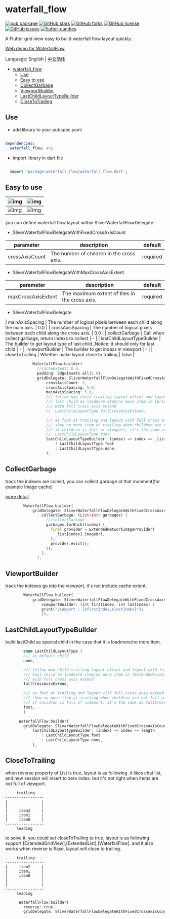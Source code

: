 # waterfall_flow

[![pub package](https://img.shields.io/pub/v/waterfall_flow.svg)](https://pub.dartlang.org/packages/waterfall_flow) [![GitHub stars](https://img.shields.io/github/stars/fluttercandies/waterfall_flow)](https://github.com/fluttercandies/waterfall_flow/stargazers) [![GitHub forks](https://img.shields.io/github/forks/fluttercandies/waterfall_flow)](https://github.com/fluttercandies/waterfall_flow/network)  [![GitHub license](https://img.shields.io/github/license/fluttercandies/waterfall_flow)](https://github.com/fluttercandies/waterfall_flow/blob/master/LICENSE)  [![GitHub issues](https://img.shields.io/github/issues/fluttercandies/waterfall_flow)](https://github.com/fluttercandies/waterfall_flow/issues) <a target="_blank" href="https://jq.qq.com/?_wv=1027&k=5bcc0gy"><img border="0" src="https://pub.idqqimg.com/wpa/images/group.png" alt="flutter-candies" title="flutter-candies"></a>

A Flutter grid view easy to build waterfall flow layout quickly.

[Web demo for WaterfallFlow](https://fluttercandies.github.io/waterfall_flow/)

Language: English | [中文简体](README-ZH.md)

- [waterfall_flow](#waterfall_flow)
  - [Use](#use)
  - [Easy to use](#easy-to-use)
  - [CollectGarbage](#collectgarbage)
  - [ViewportBuilder](#viewportbuilder)
  - [LastChildLayoutTypeBuilder](#lastchildlayouttypebuilder)
  - [CloseToTrailing](#closetotrailing)

## Use

* add library to your pubspec.yaml

```yaml

dependencies:
  waterfall_flow: any

```
* import library in dart file

```dart

  import 'package:waterfall_flow/waterfall_flow.dart';

```


## Easy to use

| ![img](https://github.com/fluttercandies/flutter_candies/tree/master/gif/waterfall_flow/random_sized.gif) | ![img](https://github.com/fluttercandies/flutter_candies/tree/master/gif/waterfall_flow/custom_scrollView.gif) |
| --------------------------------------------------------------------------------------------------------- | -------------------------------------------------------------------------------------------------------------- |
| ![img](https://github.com/fluttercandies/flutter_candies/tree/master/gif/waterfall_flow/known_sized.gif)  | ![img](https://github.com/fluttercandies/flutter_candies/tree/master/gif/waterfall_flow/variable_sized.gif)    |

you can define waterfall flow layout within SliverWaterfallFlowDelegate.

* SliverWaterfallFlowDelegateWithFixedCrossAxisCount

| parameter      | description                               | default  |
| -------------- | ----------------------------------------- | -------- |
| crossAxisCount | The number of children in the cross axis. | required |

* SliverWaterfallFlowDelegateWithMaxCrossAxisExtent

| parameter          | description                                    | default  |
| ------------------ | ---------------------------------------------- | -------- |
| maxCrossAxisExtent | The maximum extent of tiles in the cross axis. | required |

* SliverWaterfallFlowDelegate

| mainAxisSpacing            | The number of logical pixels between each child along the main axis.                | 0.0      |
| crossAxisSpacing           | The number of logical pixels between each child along the cross axis.               | 0.0      |
| collectGarbage             | Call when collect garbage, return indexs to collect                                 | -        |
| lastChildLayoutTypeBuilder | The builder to get layout type of last child ,Notice: it should only for last child | -        |
| viewportBuilder            | The builder to get indexs in viewport                                               | -        |
| closeToTrailing            | Whether make layout close to trailing                                               | false    |

```dart
            WaterfallFlow.builder(
              //cacheExtent: 0.0,
              padding: EdgeInsets.all(5.0),
              gridDelegate: SliverWaterfallFlowDelegateWithFixedCrossAxisCount(
                  crossAxisCount: 2,
                  crossAxisSpacing: 5.0,
                  mainAxisSpacing: 5.0,
                  /// follow max child trailing layout offset and layout with full cross axis extend
                  /// last child as loadmore item/no more item in [GridView] and [WaterfallFlow]
                  /// with full cross axis extend
                  //  LastChildLayoutType.fullCrossAxisExtend,

                  /// as foot at trailing and layout with full cross axis extend
                  /// show no more item at trailing when children are not full of viewport
                  /// if children is full of viewport, it's the same as fullCrossAxisExtend
                  //  LastChildLayoutType.foot,
                  lastChildLayoutTypeBuilder: (index) => index == _list.length
                      ? LastChildLayoutType.foot
                      : LastChildLayoutType.none,
                  ),

```

## CollectGarbage

track the indexes are collect, you can collect garbage at that monment(for example Image cache)

[more detail](https://github.com/fluttercandies/extended_image/blob/e1577bc4d0b57c725110a9d886703b98a72772b5/example/lib/pages/photo_view_demo.dart#L91)

```dart
        WaterfallFlow.builder(
            gridDelegate: SliverWaterfallFlowDelegateWithFixedCrossAxisCount(
                collectGarbage: (List<int> garbages) {
                  ///collectGarbage
                  garbages.forEach((index) {
                    final provider = ExtendedNetworkImageProvider(
                      _list[index].imageUrl,
                    );
                    provider.evict();
                  });
                },
              ),
```

## ViewportBuilder

track the indexes go into the viewport, it's not include cache extent.

```dart
        WaterfallFlow.builder(
            gridDelegate: SliverWaterfallFlowDelegateWithFixedCrossAxisCount(
                viewportBuilder: (int firstIndex, int lastIndex) {
                print("viewport : [$firstIndex,$lastIndex]");
                }),
```

## LastChildLayoutTypeBuilder

build lastChild as special child in the case that it is loadmore/no more item.

```dart
        enum LastChildLayoutType {
        /// as default child
        none,

        /// follow max child trailing layout offset and layout with full cross axis extend
        /// last child as loadmore item/no more item in [ExtendedGridView] and [WaterfallFlow]
        /// with full cross axis extend
        fullCrossAxisExtend,

        /// as foot at trailing and layout with full cross axis extend
        /// show no more item at trailing when children are not full of viewport
        /// if children is full of viewport, it's the same as fullCrossAxisExtend
        foot,
        }

      WaterfallFlow.builder(
        gridDelegate: SliverWaterfallFlowDelegateWithFixedCrossAxisCount(
            lastChildLayoutTypeBuilder: (index) => index == length
                ? LastChildLayoutType.foot
                : LastChildLayoutType.none,
            ),
```

## CloseToTrailing

when reverse property of List is true, layout is as following.
it likes chat list, and new session will insert to zero index.
but it's not right when items are not full of viewport.

```
     trailing
-----------------
|               |
|               |
|     item2     |
|     item1     |
|     item0     |
-----------------
     leading
```

to solve it, you could set closeToTrailing to true, layout is as following.
support [ExtendedGridView],[ExtendedList],[WaterfallFlow].
and it also works when reverse is flase, layout will close to trailing.

```
     trailing
-----------------
|     item2     |
|     item1     |
|     item0     |
|               |
|               |
-----------------
     leading
```

```dart
      WaterfallFlow.builder(
        reverse: true,
        gridDelegate: SliverWaterfallFlowDelegateWithFixedCrossAxisCount(closeToTrailing: true),
```